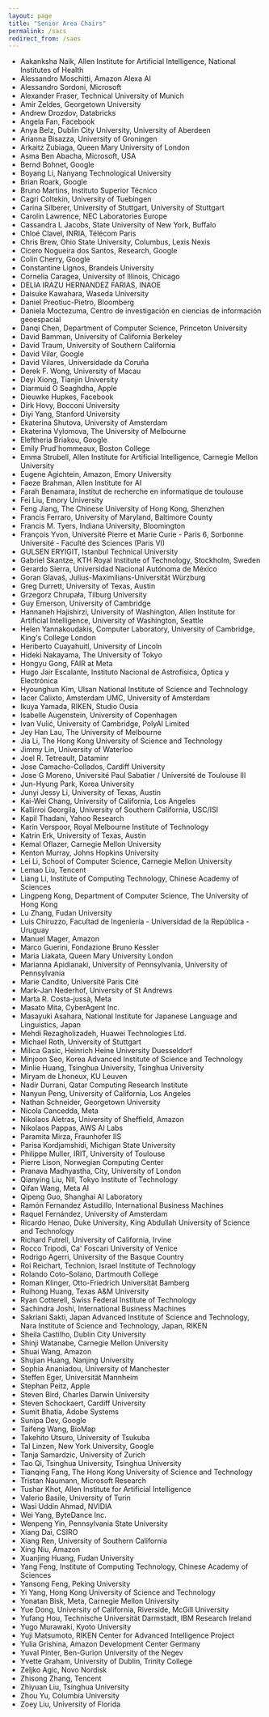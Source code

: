 ```yaml
---
layout: page
title: "Senior Area Chairs"
permalink: /sacs
redirect_from: /saes
---
```

- Aakanksha Naik, Allen Institute for Artificial Intelligence, National Institutes of Health
- Alessandro Moschitti, Amazon Alexa AI
- Alessandro Sordoni, Microsoft
- Alexander Fraser, Technical University of Munich
- Amir Zeldes, Georgetown University
- Andrew Drozdov, Databricks
- Angela Fan, Facebook
- Anya Belz, Dublin City University, University of Aberdeen
- Arianna Bisazza, University of Groningen
- Arkaitz Zubiaga, Queen Mary University of London
- Asma Ben Abacha, Microsoft, USA
- Bernd Bohnet, Google
- Boyang Li, Nanyang Technological University
- Brian Roark, Google
- Bruno Martins, Instituto Superior Técnico
- Cagri Coltekin, University of Tuebingen
- Carina Silberer, University of Stuttgart, University of Stuttgart
- Carolin Lawrence, NEC Laboratories Europe
- Cassandra L Jacobs, State University of New York, Buffalo
- Chloé Clavel, INRIA, Télécom Paris
- Chris Brew, Ohio State University, Columbus, Lexis Nexis
- Cicero Nogueira dos Santos, Research, Google
- Colin Cherry, Google
- Constantine Lignos, Brandeis University
- Cornelia Caragea, University of Illinois, Chicago
- DELIA IRAZU HERNANDEZ FARIAS, INAOE
- Daisuke Kawahara, Waseda University
- Daniel Preotiuc-Pietro, Bloomberg
- Daniela Moctezuma, Centro de investigación en ciencias de información geoespacial
- Danqi Chen, Department of Computer Science, Princeton University
- David Bamman, University of California Berkeley
- David Traum, University of Southern California
- David Vilar, Google
- David Vilares, Universidade da Coruña
- Derek F. Wong, University of Macau
- Deyi Xiong, Tianjin University
- Diarmuid O Seaghdha, Apple
- Dieuwke Hupkes, Facebook
- Dirk Hovy, Bocconi University
- Diyi Yang, Stanford University
- Ekaterina Shutova, University of Amsterdam
- Ekaterina Vylomova, The University of Melbourne
- Eleftheria Briakou, Google
- Emily Prud'hommeaux, Boston College
- Emma Strubell, Allen Institute for Artificial Intelligence, Carnegie Mellon University
- Eugene Agichtein, Amazon, Emory University
- Faeze Brahman, Allen Institute for AI
- Farah Benamara, Institut de recherche en informatique de toulouse
- Fei Liu, Emory University
- Feng Jiang, The Chinese University of Hong Kong, Shenzhen
- Francis Ferraro, University of Maryland, Baltimore County
- Francis M. Tyers, Indiana University, Bloomington
- François Yvon, Université Pierre et Marie Curie - Paris 6, Sorbonne Université - Faculté des Sciences (Paris VI)
- GULSEN ERYIGIT, Istanbul Technical University
- Gabriel Skantze, KTH Royal Institute of Technology, Stockholm, Sweden
- Gerardo Sierra, Universidad Nacional Autónoma de México
- Goran Glavaš, Julius-Maximilians-Universität Würzburg
- Greg Durrett, University of Texas, Austin
- Grzegorz Chrupała, Tilburg University
- Guy Emerson, University of Cambridge
- Hannaneh Hajishirzi, University of Washington, Allen Institute for Artificial Intelligence, University of Washington, Seattle
- Helen Yannakoudakis, Computer Laboratory, University of Cambridge, King's College London
- Heriberto Cuayahuitl, University of Lincoln
- Hideki Nakayama, The University of Tokyo
- Hongyu Gong, FAIR at Meta
- Hugo Jair Escalante, Instituto Nacional de Astrofísica, Óptica y Electrónica
- Hyounghun Kim, Ulsan National Institute of Science and Technology
- Iacer Calixto, Amsterdam UMC, University of Amsterdam
- Ikuya Yamada, RIKEN, Studio Ousia
- Isabelle Augenstein, University of Copenhagen
- Ivan Vulić, University of Cambridge, PolyAI Limited
- Jey Han Lau, The University of Melbourne
- Jia Li, The Hong Kong University of Science and Technology
- Jimmy Lin, University of Waterloo
- Joel R. Tetreault, Dataminr
- Jose Camacho-Collados, Cardiff University
- Jose G Moreno, Université Paul Sabatier / Université de Toulouse III
- Jun-Hyung Park, Korea University
- Junyi Jessy Li, University of Texas, Austin
- Kai-Wei Chang, University of California, Los Angeles
- Kallirroi Georgila, University of Southern California, USC/ISI
- Kapil Thadani, Yahoo Research
- Karin Verspoor, Royal Melbourne Institute of Technology
- Katrin Erk, University of Texas, Austin
- Kemal Oflazer, Carnegie Mellon University
- Kenton Murray, Johns Hopkins University
- Lei Li, School of Computer Science, Carnegie Mellon University
- Lemao Liu, Tencent
- Liang Li, Institute of Computing Technology, Chinese Academy of Sciences
- Lingpeng Kong, Department of Computer Science, The University of Hong Kong
- Lu Zhang, Fudan University
- Luis Chiruzzo, Facultad de Ingeniería - Universidad de la República - Uruguay
- Manuel Mager, Amazon
- Marco Guerini, Fondazione Bruno Kessler
- Maria Liakata, Queen Mary University London
- Marianna Apidianaki, University of Pennsylvania, University of Pennsylvania
- Marie Candito, Université Paris Cité
- Mark-Jan Nederhof, University of St Andrews
- Marta R. Costa-jussà, Meta
- Masato Mita, CyberAgent Inc.
- Masayuki Asahara, National Institute for Japanese Language and Linguistics, Japan
- Mehdi Rezagholizadeh, Huawei Technologies Ltd.
- Michael Roth, University of Stuttgart
- Milica Gasic, Heinrich Heine University Duesseldorf
- Minjoon Seo, Korea Advanced Institute of Science and Technology
- Minlie Huang, Tsinghua University, Tsinghua University
- Miryam de Lhoneux, KU Leuven
- Nadir Durrani, Qatar Computing Research Institute
- Nanyun Peng, University of California, Los Angeles
- Nathan Schneider, Georgetown University
- Nicola Cancedda, Meta
- Nikolaos Aletras, University of Sheffield, Amazon
- Nikolaos Pappas, AWS AI Labs
- Paramita Mirza, Fraunhofer IIS
- Parisa Kordjamshidi, Michigan State University
- Philippe Muller, IRIT, University of Toulouse
- Pierre Lison, Norwegian Computing Center
- Pranava Madhyastha, City, University of London
- Qianying Liu, NII, Tokyo Institute of Technology
- Qifan Wang, Meta AI
- Qipeng Guo, Shanghai AI Laboratory
- Ramón Fernandez Astudillo, International Business Machines
- Raquel Fernández, University of Amsterdam
- Ricardo Henao, Duke University, King Abdullah University of Science and Technology
- Richard Futrell, University of California, Irvine
- Rocco Tripodi, Ca' Foscari University of Venice
- Rodrigo Agerri, University of the Basque Country
- Roi Reichart, Technion, Israel Institute of Technology
- Rolando Coto-Solano, Dartmouth College
- Roman Klinger, Otto-Friedrich Universität Bamberg
- Ruihong Huang, Texas A&M University
- Ryan Cotterell, Swiss Federal Institute of Technology
- Sachindra Joshi, International Business Machines
- Sakriani Sakti, Japan Advanced Institute of Science and Technology, Nara Institute of Science and Technology, Japan, RIKEN
- Sheila Castilho, Dublin City University
- Shinji Watanabe, Carnegie Mellon University
- Shuai Wang, Amazon
- Shujian Huang, Nanjing University
- Sophia Ananiadou, University of Manchester
- Steffen Eger, Universität Mannheim
- Stephan Peitz, Apple
- Steven Bird, Charles Darwin University
- Steven Schockaert, Cardiff University
- Sumit Bhatia, Adobe Systems
- Sunipa Dev, Google
- Taifeng Wang, BioMap
- Takehito Utsuro, University of Tsukuba
- Tal Linzen, New York University, Google
- Tanja Samardzic, University of Zurich
- Tao Qi, Tsinghua University, Tsinghua University
- Tianqing Fang, The Hong Kong University of Science and Technology
- Tristan Naumann, Microsoft Research
- Tushar Khot, Allen Institute for Artificial Intelligence
- Valerio Basile, University of Turin
- Wasi Uddin Ahmad, NVIDIA
- Wei Yang, ByteDance Inc.
- Wenpeng Yin, Pennsylvania State University
- Xiang Dai, CSIRO
- Xiang Ren, University of Southern California
- Xing Niu, Amazon
- Xuanjing Huang, Fudan University
- Yang Feng, Institute of Computing Technology, Chinese Academy of Sciences
- Yansong Feng, Peking University
- Yi Yang, Hong Kong University of Science and Technology
- Yonatan Bisk, Meta, Carnegie Mellon University
- Yue Dong, University of California, Riverside, McGill University
- Yufang Hou, Technische Universität Darmstadt, IBM Research Ireland
- Yugo Murawaki, Kyoto University
- Yuji Matsumoto, RIKEN Center for Advanced Intelligence Project
- Yulia Grishina, Amazon Development Center Germany
- Yuval Pinter, Ben-Gurion University of the Negev
- Yvette Graham, University of Dublin, Trinity College
- Zeljko Agic, Novo Nordisk
- Zhisong Zhang, Tencent
- Zhiyuan Liu, Tsinghua University
- Zhou Yu, Columbia University
- Zoey Liu, University of Florida